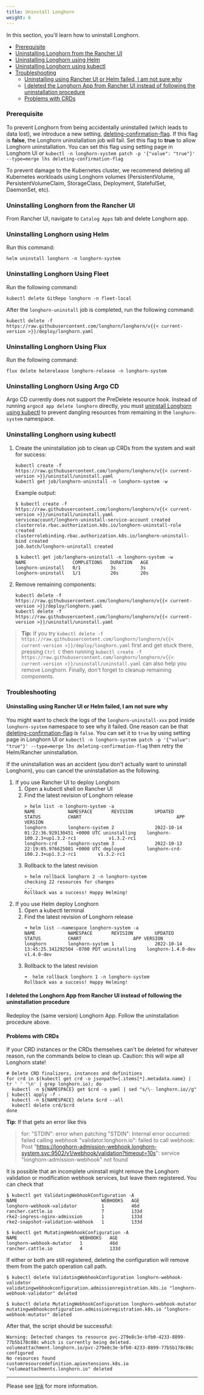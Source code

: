 ```yaml
---
title: Uninstall Longhorn
weight: 6
---
```


In this section, you'll learn how to uninstall Longhorn.


- [Prerequisite](#prerequisite)
- [Uninstalling Longhorn from the Rancher UI](#uninstalling-longhorn-from-the-rancher-ui)
- [Uninstalling Longhorn using Helm](#uninstalling-longhorn-using-helm)
- [Uninstalling Longhorn using kubectl](#uninstalling-longhorn-using-kubectl)
- [Troubleshooting](#troubleshooting)
  - [Uninstalling using Rancher UI or Helm failed, I am not sure why](#uninstalling-using-rancher-ui-or-helm-failed-i-am-not-sure-why)
  - [I deleted the Longhorn App from Rancher UI instead of following the uninstallation procedure](#i-deleted-the-longhorn-app-from-rancher-ui-instead-of-following-the-uninstallation-procedure)
  - [Problems with CRDs](#problems-with-crds)

### Prerequisite
To prevent Longhorn from being accidentally uninstalled (which leads to data lost),
we introduce a new setting, [deleting-confirmation-flag](../../references/settings/#deleting-confirmation-flag).
If this flag is **false**, the Longhorn uninstallation job will fail.
Set this flag to **true** to allow Longhorn uninstallation.
You can set this flag using setting page in Longhorn UI or `kubectl -n longhorn-system patch -p '{"value": "true"}' --type=merge lhs deleting-confirmation-flag`


To prevent damage to the Kubernetes cluster, we recommend deleting all Kubernetes workloads using Longhorn volumes (PersistentVolume, PersistentVolumeClaim, StorageClass, Deployment, StatefulSet, DaemonSet, etc).

### Uninstalling Longhorn from the Rancher UI

From Rancher UI, navigate to `Catalog Apps` tab and delete Longhorn app.

### Uninstalling Longhorn using Helm

Run this command:

```
helm uninstall longhorn -n longhorn-system
```

### Uninstalling Longhorn Using Fleet

Run the following command:

```
kubectl delete GitRepo longhorn -n fleet-local
```

After the `longhorn-uninstall` job is completed, run the following command:

```
kubectl delete -f https://raw.githubusercontent.com/longhorn/longhorn/v{{< current-version >}}/deploy/longhorn.yaml
```

### Uninstalling Longhorn Using Flux

Run the following command:

```
flux delete helmrelease longhorn-release -n longhorn-system
```

### Uninstalling Longhorn Using Argo CD

Argo CD currently does not support the PreDelete resource hook. Instead of running `argocd app delete longhorn` directly, you must [uninstall Longhorn using kubectl](#uninstalling-longhorn-using-kubectl) to prevent dangling resources from remaining in the `longhorn-system` namespace.

### Uninstalling Longhorn using kubectl

1. Create the uninstallation job to clean up CRDs from the system and wait for success:

    ```
    kubectl create -f https://raw.githubusercontent.com/longhorn/longhorn/v{{< current-version >}}/uninstall/uninstall.yaml
    kubectl get job/longhorn-uninstall -n longhorn-system -w
    ```

    Example output:
    ```
    $ kubectl create -f https://raw.githubusercontent.com/longhorn/longhorn/v{{< current-version >}}/uninstall/uninstall.yaml
    serviceaccount/longhorn-uninstall-service-account created
    clusterrole.rbac.authorization.k8s.io/longhorn-uninstall-role created
    clusterrolebinding.rbac.authorization.k8s.io/longhorn-uninstall-bind created
    job.batch/longhorn-uninstall created

    $ kubectl get job/longhorn-uninstall -n longhorn-system -w
    NAME                 COMPLETIONS   DURATION   AGE
    longhorn-uninstall   0/1           3s         3s
    longhorn-uninstall   1/1           20s        20s
    ```

2. Remove remaining components:
    ```
    kubectl delete -f https://raw.githubusercontent.com/longhorn/longhorn/v{{< current-version >}}/deploy/longhorn.yaml
    kubectl delete -f https://raw.githubusercontent.com/longhorn/longhorn/v{{< current-version >}}/uninstall/uninstall.yaml
    ```

> **Tip:** If you try `kubectl delete -f https://raw.githubusercontent.com/longhorn/longhorn/v{{< current-version >}}/deploy/longhorn.yaml` first and get stuck there,
pressing `Ctrl C` then running `kubectl create -f https://raw.githubusercontent.com/longhorn/longhorn/v{{< current-version >}}/uninstall/uninstall.yaml` can also help you remove Longhorn. Finally, don't forget to cleanup remaining components.




### Troubleshooting
#### Uninstalling using Rancher UI or Helm failed, I am not sure why
You might want to check the logs of the `longhorn-uninstall-xxx` pod inside `longhorn-system` namespace to see why it failed.
One reason can be that [deleting-confirmation-flag](../../references/settings/#deleting-confirmation-flag) is `false`.
You can set it to `true` by using setting page in Longhorn UI or `kubectl -n longhorn-system patch -p '{"value": "true"}' --type=merge lhs deleting-confirmation-flag`
then retry the Helm/Rancher uninstallation.

If the uninstallation was an accident (you don't actually want to uninstall Longhorn),
you can cancel the uninstallation as the following.
1. If you use Rancher UI to deploy Longhorn
   1. Open a kubectl shell on Rancher UI
   1. Find the latest revision of Longhorn release
      ```shell
      > helm list -n longhorn-system -a
      NAME            NAMESPACE       REVISION        UPDATED                                 STATUS          CHART                                   APP VERSION
      longhorn        longhorn-system 2               2022-10-14 01:22:36.929130451 +0000 UTC uninstalling    longhorn-100.2.3+up1.3.2-rc1            v1.3.2-rc1
      longhorn-crd    longhorn-system 3               2022-10-13 22:19:05.976625081 +0000 UTC deployed        longhorn-crd-100.2.3+up1.3.2-rc1        v1.3.2-rc1
      ```
   1. Rollback to the latest revision
      ```shell
      > helm rollback longhorn 2 -n longhorn-system
      checking 22 resources for changes
      ...
      Rollback was a success! Happy Helming!
      ```
1. If you use Helm deploy Longhorn
   1. Open a kubectl terminal
   1. Find the latest revision of Longhorn release
      ```shell
      ➜ helm list --namespace longhorn-system -a
      NAME            NAMESPACE       REVISION        UPDATED                                 STATUS          CHART                   APP VERSION
      longhorn        longhorn-system 1               2022-10-14 13:45:25.341292504 -0700 PDT uninstalling    longhorn-1.4.0-dev      v1.4.0-dev
      ```
   1. Rollback to the latest revision
      ```shell
      ➜  helm rollback longhorn 1 -n longhorn-system
      Rollback was a success! Happy Helming!
      ```


#### I deleted the Longhorn App from Rancher UI instead of following the uninstallation procedure

Redeploy the (same version) Longhorn App. Follow the uninstallation procedure above.

#### Problems with CRDs

If your CRD instances or the CRDs themselves can't be deleted for whatever reason, run the commands below to clean up. Caution: this will wipe all Longhorn state!

```shell
# Delete CRD finalizers, instances and definitions
for crd in $(kubectl get crd -o jsonpath={.items[*].metadata.name} | tr ' ' '\n' | grep longhorn.io); do
  kubectl -n ${NAMESPACE} get $crd -o yaml | sed "s/\- longhorn.io//g" | kubectl apply -f -
  kubectl -n ${NAMESPACE} delete $crd --all
  kubectl delete crd/$crd
done
```

**Tip**:
If that gets an error like this
> for: "STDIN": error when patching "STDIN": Internal error occurred: failed calling webhook "validator.longhorn.io": failed to call webhook: Post "https://longhorn-admission-webhook.longhorn-system.svc:9502/v1/webhook/validation?timeout=10s": service "longhorn-admission-webhook" not found

It is possible that an incomplete uninstall might remove the Longhorn validation or modification webhook services, but leave them registered.  You can check that 

```shell
$ kubectl get ValidatingWebhookConfiguration -A
NAME                               WEBHOOKS   AGE
longhorn-webhook-validator         1          46d
rancher.cattle.io                  7          133d
rke2-ingress-nginx-admission       1          133d
rke2-snapshot-validation-webhook   1          133d

$ kubectl get MutatingWebhookConfiguration -A
NAME                       WEBHOOKS   AGE
longhorn-webhook-mutator   1          46d
rancher.cattle.io          4          133d
```

If either or both are still registered, deleting the configuration will remove them from the patch operation call path.

```shell
$ kubectl delete ValidatingWebhookConfiguration longhorn-webhook-validator
validatingwebhookconfiguration.admissionregistration.k8s.io "longhorn-webhook-validator" deleted

$ kubectl delete MutatingWebhookConfiguration longhorn-webhook-mutator
mutatingwebhookconfiguration.admissionregistration.k8s.io "longhorn-webhook-mutator" deleted
```

After that, the script should be successful:

```shell
Warning: Detected changes to resource pvc-279e8c3e-bfb0-4233-8899-77b5b178c08c which is currently being deleted.
volumeattachment.longhorn.io/pvc-279e8c3e-bfb0-4233-8899-77b5b178c08c configured
No resources found
customresourcedefinition.apiextensions.k8s.io "volumeattachments.longhorn.io" deleted
```

---
Please see [link](https://github.com/longhorn/longhorn) for more information.
